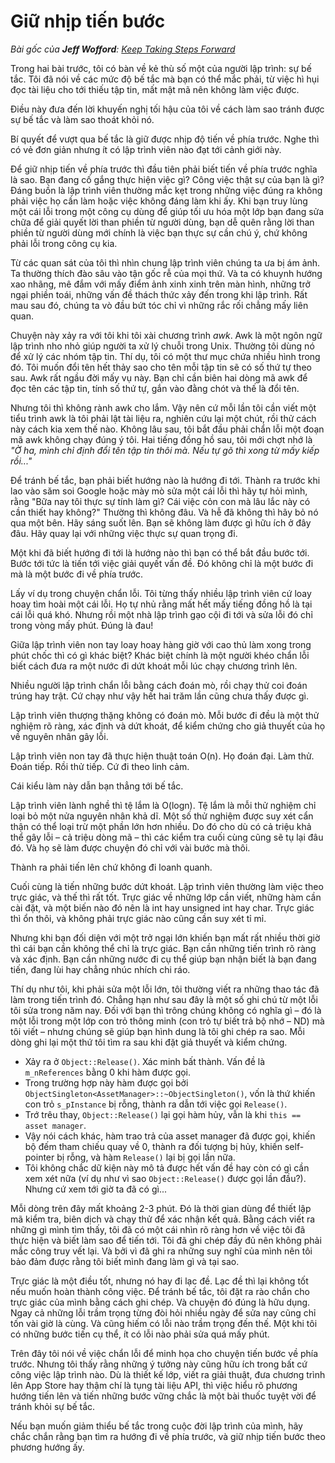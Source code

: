 # Giữ nhịp tiến bước

_Bài gốc của **Jeff Wofford**: [Keep Taking Steps
Forward](http://www.jeffwofford.com/?p=843)_

Trong hai bài trước, tôi có bàn về kẻ thù số một của người lập trình: sự bế tắc.
Tôi đã nói về các mức độ bế tắc mà bạn có thể mắc phải, từ việc hì hụi đọc tài
liệu cho tới thiếu tập tin, mất mật mã nên không làm việc được.

Điều này đưa đến lời khuyến nghị tối hậu của tôi về cách làm sao tránh được sự
bế tắc và làm sao thoát khỏi nó.

Bí quyết để vượt qua bế tắc là giữ được nhịp độ tiến về phía trước. Nghe thì có
vẻ đơn giản nhưng ít có lập trình viên nào đạt tới cảnh giới này.

Để giữ nhịp tiến về phía trước thì đầu tiên phải biết tiến về phía trước nghĩa
là sao. Bạn đang cố gắng thực hiện việc gì? Công việc thật sự của bạn là gì?
Đáng buồn là lập trình viên thường mắc kẹt trong những việc đúng ra không phải
việc họ cần làm hoặc việc không đáng làm khi ấy. Khi bạn truy lùng một cái lỗi
trong một công cụ dùng để giúp tối ưu hóa một lớp bạn đang sửa chữa để giải
quyết lời than phiền từ người dùng, bạn dễ quên rằng lời than phiền từ người
dùng mới chính là việc bạn thực sự cần chú ý, chứ không phải lỗi trong công cụ
kia.

Từ các quan sát của tôi thì nhìn chung lập trình viên chúng ta ưa bị ám ảnh. Ta
thường thích đào sâu vào tận gốc rễ của mọi thứ. Và ta có khuynh hướng xao
nhãng, mê đắm với mấy điểm ảnh xinh xinh trên màn hình, những trở ngại phiền
toái, những vấn đề thách thức xảy đến trong khi lập trình. Rất mau sau đó, chúng
ta vò đầu bứt tóc chỉ vì những rắc rối chẳng mấy liên quan.

Chuyện này xảy ra với tôi khi tôi xài chương trình _awk_. Awk là một ngôn ngữ lập
trình nho nhỏ giúp người ta xử lý chuỗi trong Unix. Thường tôi dùng nó để xử lý
các nhóm tập tin. Thí dụ, tôi có một thư mục chứa nhiều hình trong đó. Tôi muốn
đổi tên hết thảy sao cho tên mỗi tập tin sẽ có số thứ tự theo sau. Awk rất ngầu
đời mấy vụ này. Bạn chỉ cần biên hai dòng mã awk để đọc tên các tập tin, tính số
thứ tự, gắn vào đằng chót và thế là đổi tên.

Nhưng tôi thì không rành awk cho lắm. Vậy nên cứ mỗi lần tôi cần viết một tiểu
trình awk là tôi phải lật tài liệu ra, nghiên cứu lại một chút, rồi thử cách này
cách kia xem thế nào. Không lâu sau, tôi bắt đầu phải chẩn lỗi một đoạn mã awk
không chạy đúng ý tôi. Hai tiếng đồng hồ sau, tôi mới chợt nhớ là _"Ờ ha, mình
chỉ định đổi tên tập tin thôi mà. Nếu tự gõ thì xong từ mấy kiếp rồi..."_

Để tránh bế tắc, bạn phải biết hướng nào là hướng đi tới. Thành ra trước khi lao
vào săm soi Google hoặc mày mò sửa một cái lỗi thì hãy tự hỏi mình, rằng "Bữa
nay tôi thực sự tính làm gì? Cái việc cỏn con mà lâu lắc này có cần thiết hay
không?" Thường thì không đâu. Và hễ đã không thì hãy bỏ nó qua một bên. Hãy sáng
suốt lên. Bạn sẽ không làm được gì hữu ích ở đây đâu. Hãy quay lại với những
việc thực sự quan trọng đi.

Một khi đã biết hướng đi tới là hướng nào thì bạn có thể bắt đầu bước tới. Bước
tới tức là tiến tới việc giải quyết vấn đề. Đó không chỉ là một bước đi mà là
một bước đi về phía trước.

Lấy ví dụ trong chuyện chẩn lỗi. Tôi từng thấy nhiều lập trình viên cứ loay hoay
tìm hoài một cái lỗi. Họ tự nhủ rằng mất hết mấy tiếng đồng hồ là tại cái lỗi
quá khó. Nhưng rồi một nhà lập trình gạo cội đi tới và sửa lỗi đó chỉ trong vòng
mấy phút. Đúng là đau!

Giữa lập trình viên non tay loay hoay hàng giờ với cao thủ làm xong trong phút
chốc thì có gì khác biệt? Khác biệt chính là một người khéo chẩn lỗi biết cách
đưa ra một nước đi dứt khoát mỗi lúc chạy chương trình lên.

Nhiều người lập trình chẩn lỗi bằng cách đoán mò, rồi chạy thử coi đoán trúng
hay trật. Cứ chạy như vậy hết hai trăm lần cũng chưa thấy được gì.

Lập trình viên thượng thặng không có đoán mò. Mỗi bước đi đều là một thử nghiệm
rõ ràng, xác định và dứt khoát, để kiểm chứng cho giả thuyết của họ về nguyên
nhân gây lỗi.

Lập trình viên non tay đã thực hiện thuật toán O(n). Họ đoán đại. Làm thử. Đoán
tiếp. Rồi thử tiếp. Cứ đi theo linh cảm.

Cái kiểu làm này dẫn bạn thẳng tới bế tắc.

Lập trình viên lành nghề thì tệ lắm là O(logn). Tệ lắm là mỗi thử nghiệm chỉ
loại bỏ một nửa nguyên nhân khả dĩ. Một số thử nghiệm được suy xét cẩn thận có
thể loại trừ một phần lớn hơn nhiều. Do đó cho dù có cả triệu khả thể gây lỗi –
cả triệu dòng mã – thì các kiểm tra cuối cùng cũng sẽ tụ lại đâu đó. Và họ sẽ
làm được chuyện đó chỉ với vài bước mà thôi.

Thành ra phải tiến lên chứ không đi loanh quanh.

Cuối cùng là tiến những bước dứt khoát. Lập trình viên thường làm việc theo trực
giác, và thế thì rất tốt. Trực giác về những lớp cần viết, những hàm cần cài
đặt, và một biến nào đó nên là int hay unsigned int hay char. Trực giác thì ổn
thôi, và không phải trực giác nào cũng cần suy xét tỉ mỉ.

Nhưng khi bạn đối diện với một trở ngại lớn khiến bạn mất rất nhiều thời giờ thì
cái bạn cần không thể chỉ là trực giác. Bạn cần những tiến trình rõ ràng và xác
định. Bạn cần những nước đi cụ thể giúp bạn nhận biết là bạn đang tiến, đang lùi
hay chẳng nhúc nhích chi ráo.

Thí dụ như tôi, khi phải sửa một lỗi lớn, tôi thường viết ra những thao tác đã
làm trong tiến trình đó. Chẳng hạn như sau đây là một số ghi chú từ một lỗi tôi
sửa trong năm nay. Đối với bạn thì trông chúng không có nghĩa gì – đó là một lỗi
trong một lớp con trỏ thông minh (con trỏ tự biết trả bộ nhớ – ND) mà tôi viết –
nhưng chúng sẽ giúp bạn hình dung là tôi ghi chép ra sao. Mỗi dòng ghi lại một
thứ tôi tìm ra sau khi đặt giả thuyết và kiểm chứng.

* Xảy ra ở `Object::Release()`. Xác minh bất thành. Vấn đề là `m_nReferences` bằng 0
khi hàm được gọi.
* Trong trường hợp này hàm được gọi bởi
`ObjectSingleton<AssetManager>::~ObjectSingleton()`, vốn là thứ khiến con trỏ
`s_pInstance` bị rỗng, thành ra dẫn tới việc gọi `Release()`.
* Trớ trêu thay, `Object::Release()` lại gọi hàm hủy, vẫn là khi `this == asset manager`.
* Vậy nói cách khác, hàm trao trả của asset manager đã được gọi, khiến bộ đếm tham
chiếu quay về 0, thành ra đối tượng bị hủy, khiến self-pointer bị rỗng, và hàm
`Release()` lại bị gọi lần nữa.
* Tôi không chắc dữ kiện này mô tả được hết vấn đề hay còn có gì cần xem xét nữa
(ví dụ như vì sao `Object::Release()` được gọi lần đầu?). Nhưng cứ xem tới giờ ta
đã có gì...

Mỗi dòng trên đây mất khoảng 2-3 phút. Đó là thời gian dùng để thiết lập mã kiểm
tra, biên dịch và chạy thử để xác nhận kết quả. Bằng cách viết ra những gì mình
tìm thấy, tôi đã có một cái nhìn rõ ràng hơn về việc tôi đã thực hiện và biết
làm sao để tiến tới. Tôi đã ghi chép đầy đủ nên không phải mắc công truy vết
lại. Và bởi vì đã ghi ra những suy nghĩ của mình nên tôi bảo đảm được rằng tôi
biết mình đang làm gì và tại sao.

Trực giác là một điều tốt, nhưng nó hay đi lạc đề. Lạc đề thì lại không tốt nếu
muốn hoàn thành công việc. Để tránh bế tắc, tôi đặt ra rào chắn cho trực giác
của mình bằng cách ghi chép. Và chuyện đó đúng là hữu dụng. Ngay cả những lỗi
trầm trọng từng đòi hỏi nhiều ngày để sửa nay cũng chỉ tốn vài giờ là cùng. Và
cũng hiếm có lỗi nào trầm trọng đến thế. Một khi tôi có những bước tiến cụ thể,
ít có lỗi nào phải sửa quá mấy phút.

Trên đây tôi nói về việc chẩn lỗi để minh họa cho chuyện tiến bước về phía
trước. Nhưng tôi thấy rằng những ý tưởng này cũng hữu ích trong bất cứ công việc
lập trình nào. Dù là thiết kế lớp, viết ra giải thuật, đưa chương trình lên App
Store hay thậm chí là tụng tài liệu API, thì việc hiểu rõ phương hướng tiến lên
và tiến những bước vững chắc là một bài thuốc tuyệt vời để tránh khỏi sự bế tắc.

Nếu bạn muốn giảm thiểu bế tắc trong cuộc đời lập trình của mình, hãy chắc chắn
rằng bạn tìm ra hướng đi về phía trước, và giữ nhịp tiến bước theo phương hướng
ấy.